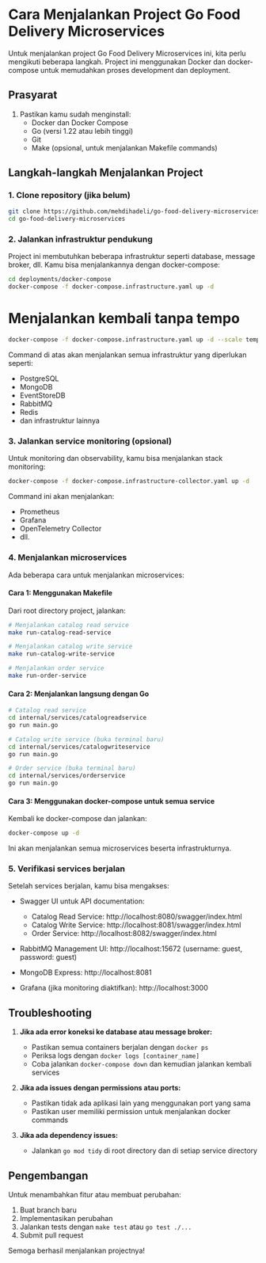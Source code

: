 # Cara Menjalankan Project Go Food Delivery Microservices

Untuk menjalankan project Go Food Delivery Microservices ini, kita perlu mengikuti beberapa langkah. Project ini menggunakan Docker dan docker-compose untuk memudahkan proses development dan deployment.

## Prasyarat
1. Pastikan kamu sudah menginstall:
   - Docker dan Docker Compose
   - Go (versi 1.22 atau lebih tinggi)
   - Git
   - Make (opsional, untuk menjalankan Makefile commands)

## Langkah-langkah Menjalankan Project

### 1. Clone repository (jika belum)

```bash
git clone https://github.com/mehdihadeli/go-food-delivery-microservices
cd go-food-delivery-microservices
```

### 2. Jalankan infrastruktur pendukung

Project ini membutuhkan beberapa infrastruktur seperti database, message broker, dll. Kamu bisa menjalankannya dengan docker-compose:

```bash
cd deployments/docker-compose
docker-compose -f docker-compose.infrastructure.yaml up -d
```
# Menjalankan kembali tanpa tempo

```bash
docker-compose -f docker-compose.infrastructure.yaml up -d --scale tempo=0
```

Command di atas akan menjalankan semua infrastruktur yang diperlukan seperti:
- PostgreSQL
- MongoDB
- EventStoreDB
- RabbitMQ
- Redis
- dan infrastruktur lainnya

### 3. Jalankan service monitoring (opsional)

Untuk monitoring dan observability, kamu bisa menjalankan stack monitoring:

```bash
docker-compose -f docker-compose.infrastructure-collector.yaml up -d
```

Command ini akan menjalankan:
- Prometheus
- Grafana
- OpenTelemetry Collector
- dll.

### 4. Menjalankan microservices

Ada beberapa cara untuk menjalankan microservices:

#### Cara 1: Menggunakan Makefile

Dari root directory project, jalankan:

```bash
# Menjalankan catalog read service
make run-catalog-read-service

# Menjalankan catalog write service
make run-catalog-write-service

# Menjalankan order service
make run-order-service
```

#### Cara 2: Menjalankan langsung dengan Go

```bash
# Catalog read service
cd internal/services/catalogreadservice
go run main.go

# Catalog write service (buka terminal baru)
cd internal/services/catalogwriteservice
go run main.go

# Order service (buka terminal baru)
cd internal/services/orderservice
go run main.go
```

#### Cara 3: Menggunakan docker-compose untuk semua service

Kembali ke docker-compose dan jalankan:

```bash
docker-compose up -d
```

Ini akan menjalankan semua microservices beserta infrastrukturnya.

### 5. Verifikasi services berjalan

Setelah services berjalan, kamu bisa mengakses:

- Swagger UI untuk API documentation:
  - Catalog Read Service: http://localhost:8080/swagger/index.html
  - Catalog Write Service: http://localhost:8081/swagger/index.html
  - Order Service: http://localhost:8082/swagger/index.html

- RabbitMQ Management UI: http://localhost:15672 (username: guest, password: guest)
- MongoDB Express: http://localhost:8081
- Grafana (jika monitoring diaktifkan): http://localhost:3000

## Troubleshooting

1. **Jika ada error koneksi ke database atau message broker:**
   - Pastikan semua containers berjalan dengan `docker ps`
   - Periksa logs dengan `docker logs [container_name]`
   - Coba jalankan `docker-compose down` dan kemudian jalankan kembali services

2. **Jika ada issues dengan permissions atau ports:**
   - Pastikan tidak ada aplikasi lain yang menggunakan port yang sama
   - Pastikan user memiliki permission untuk menjalankan docker commands

3. **Jika ada dependency issues:**
   - Jalankan `go mod tidy` di root directory dan di setiap service directory

## Pengembangan

Untuk menambahkan fitur atau membuat perubahan:
1. Buat branch baru
2. Implementasikan perubahan
3. Jalankan tests dengan `make test` atau `go test ./...`
4. Submit pull request

Semoga berhasil menjalankan projectnya!